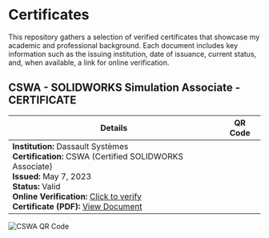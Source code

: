 # Certificates
This repository gathers a selection of verified certificates that showcase my academic and professional background. Each document includes key information such as the issuing institution, date of issuance, current status, and, when available, a link for online verification.

## CSWA - SOLIDWORKS Simulation Associate - CERTIFICATE 

| Details | QR Code |
|---------|---------|
| **Institution:** Dassault Systèmes<br>**Certification:** CSWA (Certified SOLIDWORKS Associate)<br>**Issued:** May 7, 2023<br>**Status:** Valid<br>**Online Verification:** [Click to verify](https://cv.virtualtester.com/qr/?b=SLDWRKS&i=C-TDJHEQZ8K5)<br>**Certificate (PDF):** [View Document](./certificates/Certificate_C-TDJHEQZ8K5.pdf) | <p align="center">
  <img src="https://api.qrserver.com/v1/create-qr-code/?size=200x200&data=https://cv.virtualtester.com/qr/?b=SLDWRKS&i=C-TDJHEQZ8K5" alt="CSWA QR Code">
</p>
